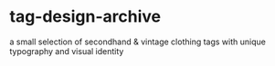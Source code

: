 # tag-design-archive
a small selection of secondhand & vintage clothing tags with unique typography and visual identity
